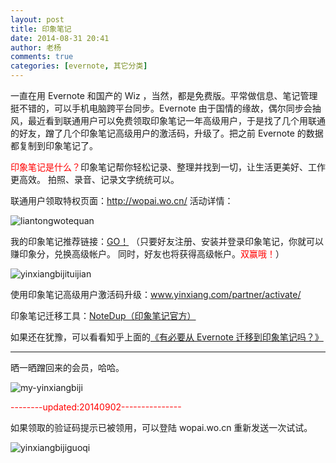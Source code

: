 ```yaml
---
layout: post
title: 印象笔记
date: 2014-08-31 20:41
author: 老杨
comments: true
categories: [evernote, 其它分类]
---
```

一直在用 Evernote 和国产的 Wiz ，当然，都是免费版。平常做信息、笔记管理挺不错的，可以手机电脑跨平台同步。Evernote 由于国情的缘故，偶尔同步会抽风，最近看到联通用户可以免费领取印象笔记一年高级用户，于是找了几个用联通的好友，蹭了几个印象笔记高级用户的激活码，升级了。把之前 Evernote 的数据都复制到印象笔记了。
<!--more-->
<span style="color: #ff0000;">印象笔记是什么？</span>印象笔记帮你轻松记录、整理并找到一切，让生活更美好、工作更高效。 拍照、录音、记录文字统统可以。

联通用户领取特权页面：<a href="http://wopai.wo.cn/" target="_blank">http://wopai.wo.cn/</a> 活动详情：

<img src="//cyhour.com/wp-content/uploads/2014/08/liantongwotequan.png" alt="liantongwotequan" />

我的印象笔记推荐链接：<a href="//cyhour.com/out/yinxiangbiji" target="_blank">GO！</a>    （只要好友注册、安装并登录印象笔记，你就可以赚印象分，兑换高级帐户。 同时，好友也将获得高级帐户。<span style="color: #ff0000;">双赢哦！</span>）

<img src="//cyhour.com/wp-content/uploads/2014/08/yinxiangbijituijian.jpg" alt="yinxiangbijituijian" />

使用印象笔记高级用户激活码升级：<a href="https://www.yinxiang.com/partner/activate/" target="_blank">www.yinxiang.com/partner/activate/</a>

印象笔记迁移工具：<a href="https://app.yinxiang.com/shard/s10/sh/d9ddd1c3-e9d8-4af1-9127-34bd896201a5/5e0931c1748daf20964b90c9119d38c3" target="_blank">NoteDup（印象笔记官方）</a>

如果还在犹豫，可以看看知乎上面的<a href="http://www.zhihu.com/question/20239213" target="_blank">《有必要从 Evernote 迁移到印象笔记吗？》</a>

-------------

晒一晒蹭回来的会员，哈哈。

<img src="//cyhour.com/wp-content/uploads/2014/08/my-yinxiangbiji.png" alt="my-yinxiangbiji" />

<span style="color: #ff0000;">--------updated:20140902---------------</span>

如果领取的验证码提示已被领用，可以登陆 wopai.wo.cn 重新发送一次试试。

<img src="//cyhour.com/wp-content/uploads/2014/09/yinxiangbijiguoqi.jpg" alt="yinxiangbijiguoqi" />
